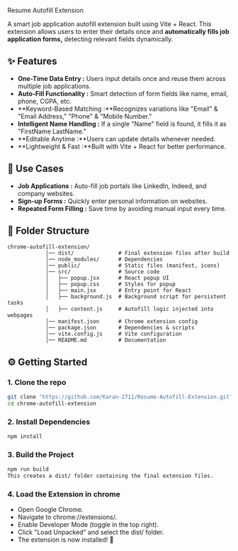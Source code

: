   Resume Autofill Extension

A smart job application autofill extension built using Vite + React. This extension allows users to enter their details once and **automatically fills job application forms,** detecting relevant fields dynamically.

## ✨ Features

- **One-Time Data Entry :** Users input details once and reuse them across multiple job applications.
- **Auto-Fill Functionality :** Smart detection of form fields like name, email, phone, CGPA, etc.
- **Keyword-Based Matching :**Recognizes variations like "Email" & "Email Address," "Phone" & "Mobile Number."
- **Intelligent Name Handling :** If a single "Name" field is found, it fills it as "FirstName LastName."
- **Editable Anytime :**Users can update details whenever needed.
- **Lightweight & Fast :**Built with Vite + React for better performance.

## 🎯 Use Cases

- **Job Applications :** Auto-fill job portals like LinkedIn, Indeed, and company websites.
- **Sign-up Forms :** Quickly enter personal information on websites.
- **Repeated Form Filling :** Save time by avoiding manual input every time.


## 📁 Folder Structure

```
chrome-autofill-extension/
            │── dist/              # Final extension files after build
            │── node_modules/      # Dependencies
            │── public/            # Static files (manifest, icons)
            │── src/               # Source code
            │   ├── popup.jsx      # React popup UI
            │   ├── popup.css      # Styles for popup
            │   ├── main.jsx       # Entry point for React
            │   ├── background.js  # Background script for persistent tasks
            │   ├── content.js     # Autofill logic injected into webpages
            │── manifest.json      # Chrome extension config
            │── package.json       # Dependencies & scripts
            │── vite.config.js     # Vite configuration
            │── README.md          # Documentation
```

## ⚙️ Getting Started

### 1. Clone the repo
```bash
git clone "https://github.com/Karan-2711/Resume-Autofill-Extension.git"
cd chrome-autofill-extension
```

### 2. Install Dependencies
```bash
npm install
```

### 3. Build the Project
```bash
npm run build
This creates a dist/ folder containing the final extension files.

```
### 4. Load the Extension in chrome

- Open Google Chrome.
- Navigate to chrome://extensions/.
- Enable Developer Mode (toggle in the top right).
- Click "Load Unpacked" and select the dist/ folder.
- The extension is now installed! 🎉





